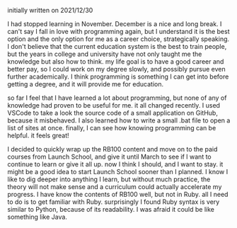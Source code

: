 initially written on 2021/12/30

I had stopped learning in November. December is a nice and long break. I can't say I fall in love with programming again, but I understand it is the best option and the only option for me as a career choice, strategically speaking. I don't believe that the current education system is the best to train people, but the years in college and university have not only taught me the knowledge but also how to think. my life goal is to have a good career and better pay, so I could work on my degree slowly, and possibly pursue even further academically. I think programming is something I can get into before getting a degree, and it will provide me for education.

so far I feel that I have learned a lot about programming, but none of any of knowledge had proven to be useful for me. it all changed recently. I used VSCode to take a look the source code of a small application on GitHub, because it misbehaved. I also learned how to write a small .bat file to open a list of sites at once. finally, I can see how knowing programming can be helpful. it feels great!

I decided to quickly wrap up the RB100 content and move on to the paid courses from Launch School, and give it until March to see if I want to continue to learn or give it all up. now I think I should, and I want to stay. it might be a good idea to start Launch School sooner than I planned. I know I like to dig deeper into anything I learn, but without much practice, the theory will not make sense and a curriculum could actually accelerate my progress. I have know the contents of RB100 well, but not in Ruby. all I need to do is to get familiar with Ruby. surprisingly I found Ruby syntax is very similar to Python, because of its readability. I was afraid it could be like something like Java.
